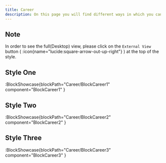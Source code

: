 ```yaml
---
title: Career
description: On this page you will find different ways in which you can style the career section.
---
```


## Note

In order to see the full(Desktop) view, please click on the `External View` button ( :icon{name="lucide:square-arrow-out-up-right"} ) at the top of the style.

## Style One

:BlockShowcase{blockPath="Career/BlockCareer1" component="BlockCareer1" }

## Style Two

:BlockShowcase{blockPath="Career/BlockCareer2" component="BlockCareer2" }

## Style Three

:BlockShowcase{blockPath="Career/BlockCareer3" component="BlockCareer3" }
